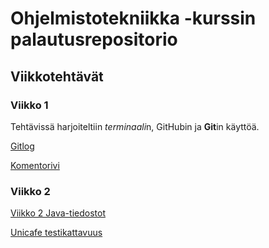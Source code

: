 # Ohjelmistotekniikka -kurssin palautusrepositorio

## Viikkotehtävät

### Viikko 1

Tehtävissä harjoiteltiin *terminaali*n, GitHubin ja **Git**in käyttöä.

[Gitlog](https://github.com/JoakimJoensuu/ot-harjoitustyo/blob/master/laskarit/viikko1/gitlog.txt)

[Komentorivi](https://github.com/JoakimJoensuu/ot-harjoitustyo/blob/master/laskarit/viikko1/komentorivi.txt)


### Viikko 2

[Viikko 2 Java-tiedostot](https://github.com/JoakimJoensuu/ot-harjoitustyo/tree/master/laskarit/viikko2)

[Unicafe testikattavuus](https://github.com/JoakimJoensuu/ot-harjoitustyo/blob/master/laskarit/viikko2/Unicafe_testikattavuus.png)
